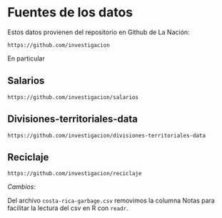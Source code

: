 # Fuentes de los datos
 
Estos datos provienen del repositorio en Github de La Nación:

    https://github.com/investigacion

En particular

## Salarios

    https://github.com/investigacion/salarios

## Divisiones-territoriales-data

    https://github.com/investigacion/divisiones-territoriales-data

## Reciclaje

    https://github.com/investigacion/reciclaje

*Cambios:*

Del archivo `costa-rica-garbage.csv` removimos la columna Notas para facilitar
la lectura del csv en R con `readr`. 
